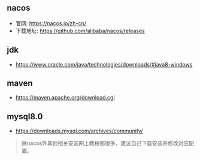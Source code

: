 ## nacos

- 官网: https://nacos.io/zh-cn/
- 下载地址: https://github.com/alibaba/nacos/releases

## jdk

- https://www.oracle.com/java/technologies/downloads/#java8-windows

## maven

- https://maven.apache.org/download.cgi

## mysql8.0

- https://downloads.mysql.com/archives/community/

> 除nacos外其他相关安装网上教程都很多，建议自己下载安装并修改对应配置。